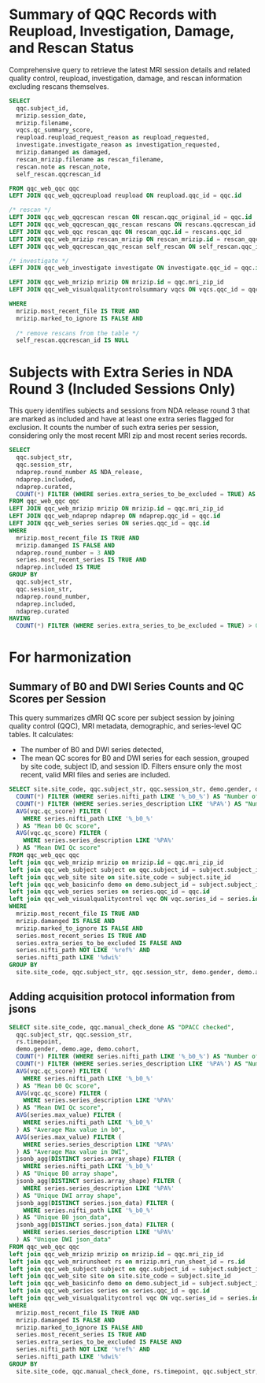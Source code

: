# Summary of QQC Records with Reupload, Investigation, Damage, and Rescan Status

Comprehensive query to retrieve the latest MRI session details and related quality control, reupload, investigation, damage, and rescan information excluding rescans themselves.

```sql
SELECT 
  qqc.subject_id,
  mrizip.session_date,
  mrizip.filename,
  vqcs.qc_summary_score,
  reupload.reupload_request_reason as reupload_requested,
  investigate.investigate_reason as investigation_requested,
  mrizip.damanged as damaged,
  rescan_mrizip.filename as rescan_filename,
  rescan.note as rescan_note,
  self_rescan.qqcrescan_id

FROM qqc_web_qqc qqc
LEFT JOIN qqc_web_qqcreupload reupload ON reupload.qqc_id = qqc.id

/* rescan */
LEFT JOIN qqc_web_qqcrescan rescan ON rescan.qqc_original_id = qqc.id
LEFT JOIN qqc_web_qqcrescan_qqc_rescan rescans ON rescans.qqcrescan_id = rescan.id
LEFT JOIN qqc_web_qqc rescan_qqc ON rescan_qqc.id = rescans.qqc_id
LEFT JOIN qqc_web_mrizip rescan_mrizip ON rescan_mrizip.id = rescan_qqc.mri_zip_id
LEFT JOIN qqc_web_qqcrescan_qqc_rescan self_rescan ON self_rescan.qqc_id = qqc.id

/* investigate */
LEFT JOIN qqc_web_investigate investigate ON investigate.qqc_id = qqc.id

LEFT JOIN qqc_web_mrizip mrizip ON mrizip.id = qqc.mri_zip_id
LEFT JOIN qqc_web_visualqualitycontrolsummary vqcs ON vqcs.qqc_id = qqc.id

WHERE
  mrizip.most_recent_file IS TRUE AND
  mrizip.marked_to_ignore IS FALSE AND
  
  /* remove rescans from the table */
  self_rescan.qqcrescan_id IS NULL
```


# Subjects with Extra Series in NDA Round 3 (Included Sessions Only)

This query identifies subjects and sessions from NDA release round 3 that are marked as included and have at least one extra series flagged for exclusion. It counts the number of such extra series per session, considering only the most recent MRI zip and most recent series records.

```sql
SELECT 
  qqc.subject_str,
  qqc.session_str,
  ndaprep.round_number AS NDA_release,
  ndaprep.included,
  ndaprep.curated,
  COUNT(*) FILTER (WHERE series.extra_series_to_be_excluded = TRUE) AS "Number of extra series detected"
FROM qqc_web_qqc qqc
LEFT JOIN qqc_web_mrizip mrizip ON mrizip.id = qqc.mri_zip_id
LEFT JOIN qqc_web_ndaprep ndaprep ON ndaprep.qqc_id = qqc.id
LEFT JOIN qqc_web_series series ON series.qqc_id = qqc.id
WHERE 
  mrizip.most_recent_file IS TRUE AND
  mrizip.damanged IS FALSE AND
  ndaprep.round_number = 3 AND
  series.most_recent_series IS TRUE AND
  ndaprep.included IS TRUE
GROUP BY 
  qqc.subject_str, 
  qqc.session_str, 
  ndaprep.round_number, 
  ndaprep.included,
  ndaprep.curated
HAVING 
  COUNT(*) FILTER (WHERE series.extra_series_to_be_excluded = TRUE) > 0;
```



# For harmonization

## Summary of B0 and DWI Series Counts and QC Scores per Session


This query summarizes dMRI QC score per subject session by joining quality control (QQC), MRI metadata, demographic, and series-level QC tables. It calculates:
- The number of B0 and DWI series detected,
- The mean QC scores for B0 and DWI series for each session, grouped by site code, subject ID, and session ID. Filters ensure only the most recent, valid MRI files and series are included.


```sql
SELECT site.site_code, qqc.subject_str, qqc.session_str, demo.gender, demo.age, demo.cohort,
  COUNT(*) FILTER (WHERE series.nifti_path LIKE '%_b0_%') AS "Number of b0 detected",
  COUNT(*) FILTER (WHERE series.series_description LIKE '%PA%') AS "Number of DWI detected",
  AVG(vqc.qc_score) FILTER (
    WHERE series.nifti_path LIKE '%_b0_%'
  ) AS "Mean b0 Qc score",
  AVG(vqc.qc_score) FILTER (
    WHERE series.series_description LIKE '%PA%'
  ) AS "Mean DWI Qc score"
FROM qqc_web_qqc qqc
left join qqc_web_mrizip mrizip on mrizip.id = qqc.mri_zip_id
left join qqc_web_subject subject on qqc.subject_id = subject.subject_id
left join qqc_web_site site on site.site_code = subject.site_id
left join qqc_web_basicinfo demo on demo.subject_id = subject.subject_id
left join qqc_web_series series on series.qqc_id = qqc.id
left join qqc_web_visualqualitycontrol vqc ON vqc.series_id = series.id
WHERE
  mrizip.most_recent_file IS TRUE AND
  mrizip.damanged IS FALSE AND
  mrizip.marked_to_ignore IS FALSE AND
  series.most_recent_series IS TRUE AND
  series.extra_series_to_be_excluded IS FALSE AND
  series.nifti_path NOT LIKE '%ref%' AND
  series.nifti_path LIKE '%dwi%'
GROUP BY
  site.site_code, qqc.subject_str, qqc.session_str, demo.gender, demo.age, demo.cohort
```


## Adding acquisition protocol information from jsons

```sql
SELECT site.site_code, qqc.manual_check_done AS "DPACC checked",
  qqc.subject_str, qqc.session_str,
  rs.timepoint,
  demo.gender, demo.age, demo.cohort, 
  COUNT(*) FILTER (WHERE series.nifti_path LIKE '%_b0_%') AS "Number of b0 detected",
  COUNT(*) FILTER (WHERE series.series_description LIKE '%PA%') AS "Number of DWI detected",
  AVG(vqc.qc_score) FILTER (
    WHERE series.nifti_path LIKE '%_b0_%'
  ) AS "Mean b0 Qc score",
  AVG(vqc.qc_score) FILTER (
    WHERE series.series_description LIKE '%PA%'
  ) AS "Mean DWI Qc score",
  AVG(series.max_value) FILTER (
    WHERE series.nifti_path LIKE '%_b0_%'
  ) AS "Average Max value in b0",
  AVG(series.max_value) FILTER (
    WHERE series.series_description LIKE '%PA%'
  ) AS "Average Max value in DWI",
  jsonb_agg(DISTINCT series.array_shape) FILTER (
    WHERE series.nifti_path LIKE '%_b0_%'
  ) AS "Unique B0 array shape",
  jsonb_agg(DISTINCT series.array_shape) FILTER (
    WHERE series.series_description LIKE '%PA%'
  ) AS "Unique DWI array shape",
  jsonb_agg(DISTINCT series.json_data) FILTER (
    WHERE series.nifti_path LIKE '%_b0_%'
  ) AS "Unique B0 json_data",
  jsonb_agg(DISTINCT series.json_data) FILTER (
    WHERE series.series_description LIKE '%PA%'
  ) AS "Unique DWI json_data"
FROM qqc_web_qqc qqc
left join qqc_web_mrizip mrizip on mrizip.id = qqc.mri_zip_id
left join qqc_web_mrirunsheet rs on mrizip.mri_run_sheet_id = rs.id
left join qqc_web_subject subject on qqc.subject_id = subject.subject_id
left join qqc_web_site site on site.site_code = subject.site_id
left join qqc_web_basicinfo demo on demo.subject_id = subject.subject_id
left join qqc_web_series series on series.qqc_id = qqc.id
left join qqc_web_visualqualitycontrol vqc ON vqc.series_id = series.id
WHERE
  mrizip.most_recent_file IS TRUE AND
  mrizip.damanged IS FALSE AND
  mrizip.marked_to_ignore IS FALSE AND
  series.most_recent_series IS TRUE AND
  series.extra_series_to_be_excluded IS FALSE AND
  series.nifti_path NOT LIKE '%ref%' AND
  series.nifti_path LIKE '%dwi%'
GROUP BY
  site.site_code, qqc.manual_check_done, rs.timepoint, qqc.subject_str, qqc.session_str, demo.gender, demo.age, demo.cohort
```
